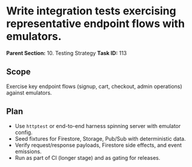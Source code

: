 # Write integration tests exercising representative endpoint flows with emulators.

**Parent Section:** 10. Testing Strategy
**Task ID:** 113

## Scope
Exercise key endpoint flows (signup, cart, checkout, admin operations) against emulators.

## Plan
- Use `httptest` or end-to-end harness spinning server with emulator config.
- Seed fixtures for Firestore, Storage, Pub/Sub with deterministic data.
- Verify request/response payloads, Firestore side effects, and event emissions.
- Run as part of CI (longer stage) and as gating for releases.
